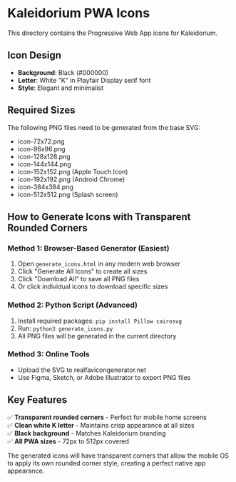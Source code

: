 # Kaleidorium PWA Icons

This directory contains the Progressive Web App icons for Kaleidorium.

## Icon Design
- **Background**: Black (#000000)
- **Letter**: White "K" in Playfair Display serif font
- **Style**: Elegant and minimalist

## Required Sizes
The following PNG files need to be generated from the base SVG:

- icon-72x72.png
- icon-96x96.png
- icon-128x128.png
- icon-144x144.png
- icon-152x152.png (Apple Touch Icon)
- icon-192x192.png (Android Chrome)
- icon-384x384.png
- icon-512x512.png (Splash screen)

## How to Generate Icons with Transparent Rounded Corners

### Method 1: Browser-Based Generator (Easiest)
1. Open `generate_icons.html` in any modern web browser
2. Click "Generate All Icons" to create all sizes
3. Click "Download All" to save all PNG files
4. Or click individual icons to download specific sizes

### Method 2: Python Script (Advanced)
1. Install required packages: `pip install Pillow cairosvg`
2. Run: `python3 generate_icons.py`
3. All PNG files will be generated in the current directory

### Method 3: Online Tools
- Upload the SVG to realfavicongenerator.net
- Use Figma, Sketch, or Adobe Illustrator to export PNG files

## Key Features
✅ **Transparent rounded corners** - Perfect for mobile home screens  
✅ **Clean white K letter** - Maintains crisp appearance at all sizes  
✅ **Black background** - Matches Kaleidorium branding  
✅ **All PWA sizes** - 72px to 512px covered  

The generated icons will have transparent corners that allow the mobile OS to apply its own rounded corner style, creating a perfect native app appearance. 